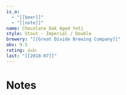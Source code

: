 ```yaml
---
is_a:
  - "[[beer]]"
  - "[[note]]"
name: Chocolate Oak Aged Yeti
style: Stout - Imperial / Double
brewery: "[[Great Divide Brewing Company]]"
abv: 9.5
rating: 👍👍
last: "[[2018-07]]"
---
```

# Notes

